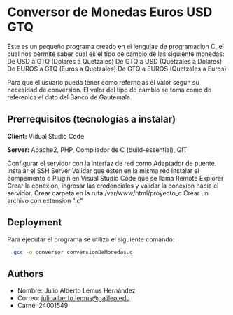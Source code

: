 # Conversor de Monedas Euros USD GTQ
Este es un pequeño programa creado en el lengujae de programacion C, el cual nos permite saber cual es el tipo de cambio
de las siguiente monedas:
De USD a GTQ (Dolares a Quetzales)
De GTQ a USD (Quetzales a Dolares)
De EUROS a GTQ (Euros a Quetzales)
De GTQ a EUROS (Quetzales a Euros)

Para que el usuario pueda tener como referncias el valor segun su necesidad de conversion.
El valor del tipo de cambio se toma como de referenica el dato del Banco de Gautemala.


## Prerrequisitos (tecnologías a instalar)

**Client:** Vidual Studio Code

**Server:** Apache2, PHP, Compilador de C (build-essential), GIT

Configurar el servidor con la interfaz de red como Adaptador de puente.
Instalar el SSH Server
Validar que esten en la misma red
Instalar el compemento o Plugin en Visual Studio Code que se llama Remote Explorer
Crear la conexion, ingresar las credenciales y validar la conexion hacia el servidor.
Crear carpeta en la ruta /var/www/html/proyecto_c
Crear un archivo con extension ".c"


## Deployment

Para ejecutar el programa se utiliza el siguiente comando:


```bash
  gcc -o conversor conversionDeMonedas.c
```


## Authors
- Nombre: Julio Alberto Lemus Hernández
- Correo: julioalberto.lemus@galileo.edu
- Carné: 24001549
